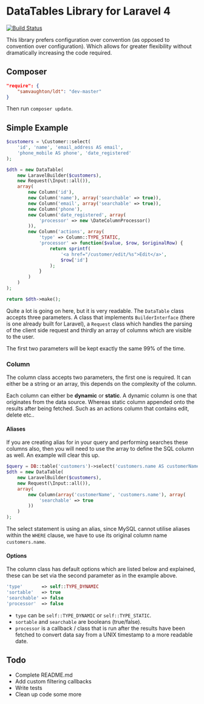 # DataTables Library for Laravel 4

[![Build Status](https://travis-ci.org/samvaughton/laravel4-datatables.png?branch=master)](https://travis-ci.org/samvaughton/laravel4-datatables)

This library prefers configuration over convention (as opposed to convention over configuration). Which allows for greater flexibility without dramatically increasing the code required.

## Composer

```json
"require": {
    "samvaughton/ldt": "dev-master"
}
```

Then run `composer update`.

## Simple Example

```php
$customers = \Customer::select(
    'id', 'name', 'email_address AS email',
    'phone_mobile AS phone', 'date_registered'
);

$dth = new DataTable(
    new LaravelBuilder($customers),
    new Request(\Input::all()),
    array(
        new Column('id'),
        new Column('name'), array('searchable' => true)),
        new Column('email', array('searchable' => true)),
        new Column('phone'),
        new Column('date_registered', array(
            'processor' => new \DateColumnProcessor()
        )),
        new Column('actions', array(
            'type' => Column::TYPE_STATIC,
            'processor' => function($value, $row, $originalRow) {
                return sprintf(
                    '<a href="/customer/edit/%s">Edit</a>',
                    $row['id']
                );
            }
        )
    )
);

return $dth->make();
```
Quite a lot is going on here, but it is very readable. The `DataTable` class accepts three parameters. A class that implements `BuilderInterface` (there is
one already built for Laravel), a `Request` class which handles the parsing of the client side request and thirdly an array of columns which are visible to the user.

The first two parameters will be kept exactly the same 99% of the time.

### Column

The column class accepts two parameters, the first one is required. It can either be a string or an array, this depends on the complexity of the column.

Each column can either be **dynamic** or **static**. A dynamic column is one that originates from the data source. Whereas
static column appended onto the results after being fetched. Such as an actions column that contains edit, delete etc..

#### Aliases

If you are creating alias for in your query and performing searches these columns also, then you will need to use the array to define the SQL column as well. An example will clear this up.

```php
$query = DB::table('customers')->select('customers.name AS customerName');
$dth = new DataTable(
    new LaravelBuilder($customers),
    new Request(\Input::all()),
    array(
        new Column(array('customerName', 'customers.name'), array(
            'searchable' => true
        ))
    )
);
```

The select statement is using an alias, since MySQL cannot utilise aliases within the `WHERE` clause, we have to use its original column name `customers.name`.

#### Options

The column class has default options which are listed below and explained, these can be set via the second parameter as in the example above.

```php
'type'       => self::TYPE_DYNAMIC
'sortable'   => true
'searchable' => false
'processor'  => false
```
 - `type` can be `self::TYPE_DYNAMIC` or `self::TYPE_STATIC`.
 - `sortable` and `searchable` are booleans (true/false).
 - `processor` is a callback / class that is run after the results have been fetched to convert data say from a UNIX timestamp to a more readable date.

## Todo

- Complete README.md
- Add custom filtering callbacks
- Write tests
- Clean up code some more